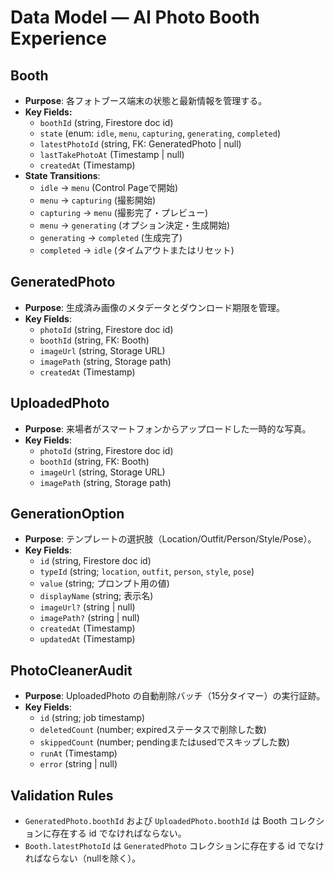 # Data Model — AI Photo Booth Experience

## Booth
- **Purpose**: 各フォトブース端末の状態と最新情報を管理する。
- **Key Fields:**
  - `boothId` (string, Firestore doc id)
  - `state` (enum: `idle`, `menu`, `capturing`, `generating`, `completed`)
  - `latestPhotoId` (string, FK: GeneratedPhoto | null)
  - `lastTakePhotoAt` (Timestamp | null)
  - `createdAt` (Timestamp)
- **State Transitions**:
  - `idle` → `menu` (Control Pageで開始)
  - `menu` → `capturing` (撮影開始)
  - `capturing` → `menu` (撮影完了・プレビュー)
  - `menu` → `generating` (オプション決定・生成開始)
  - `generating` → `completed` (生成完了)
  - `completed` → `idle` (タイムアウトまたはリセット)

## GeneratedPhoto
- **Purpose**: 生成済み画像のメタデータとダウンロード期限を管理。
- **Key Fields**:
  - `photoId` (string, Firestore doc id)
  - `boothId` (string, FK: Booth)
  - `imageUrl` (string, Storage URL)
  - `imagePath` (string, Storage path)
  - `createdAt` (Timestamp)

## UploadedPhoto
- **Purpose**: 来場者がスマートフォンからアップロードした一時的な写真。
- **Key Fields**:
  - `photoId` (string, Firestore doc id)
  - `boothId` (string, FK: Booth)
  - `imageUrl` (string, Storage URL)
  - `imagePath` (string, Storage path)

## GenerationOption
- **Purpose**: テンプレートの選択肢（Location/Outfit/Person/Style/Pose）。
- **Key Fields**:
  - `id` (string, Firestore doc id)
  - `typeId` (string; `location`, `outfit`, `person`, `style`, `pose`)
  - `value` (string; プロンプト用の値)
  - `displayName` (string; 表示名)
  - `imageUrl?` (string | null)
  - `imagePath?` (string | null)
  - `createdAt` (Timestamp)
  - `updatedAt` (Timestamp)


## PhotoCleanerAudit
- **Purpose**: UploadedPhoto の自動削除バッチ（15分タイマー）の実行証跡。
- **Key Fields**:
  - `id` (string; job timestamp)
  - `deletedCount` (number; expiredステータスで削除した数)
  - `skippedCount` (number; pendingまたはusedでスキップした数)
  - `runAt` (Timestamp)
  - `error` (string | null)

## Validation Rules
- `GeneratedPhoto.boothId` および `UploadedPhoto.boothId` は Booth コレクションに存在する id でなければならない。
- `Booth.latestPhotoId` は `GeneratedPhoto` コレクションに存在する id でなければならない（nullを除く）。
